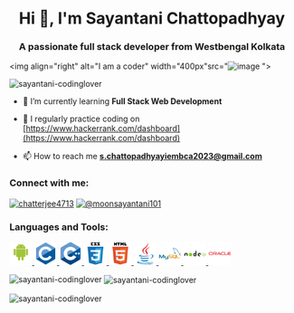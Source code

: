 <h1 align="center">Hi 👋, I'm Sayantani Chattopadhyay</h1>
<h3 align="center">A passionate full stack developer from Westbengal Kolkata</h3>

<img align="right" alt="I am a coder" width="400px"src="![image](https://github.com/Sayantani-codingLover/github-profile-readme-generator/assets/147368822/faac675f-8573-4408-8518-4b88a8aad051)
">
<p align="left"> <img src="https://komarev.com/ghpvc/?username=sayantani-codinglover&label=Profile%20views&color=0e75b6&style=flat" alt="sayantani-codinglover" /> </p>

- 🌱 I’m currently learning **Full Stack Web Development**

- 📝 I regularly practice coding on [https://www.hackerrank.com/dashboard](https://www.hackerrank.com/dashboard)

- 📫 How to reach me **s.chattopadhyayiembca2023@gmail.com**

<h3 align="left">Connect with me:</h3>
<p align="left">
<a href="https://instagram.com/chatterjee4713" target="blank"><img align="center" src="https://raw.githubusercontent.com/rahuldkjain/github-profile-readme-generator/master/src/images/icons/Social/instagram.svg" alt="chatterjee4713" height="30" width="40" /></a>
<a href="https://www.hackerrank.com/@moonsayantani101" target="blank"><img align="center" src="https://raw.githubusercontent.com/rahuldkjain/github-profile-readme-generator/master/src/images/icons/Social/hackerrank.svg" alt="@moonsayantani101" height="30" width="40" /></a>
</p>

<h3 align="left">Languages and Tools:</h3>
<p align="left"> <a href="https://developer.android.com" target="_blank" rel="noreferrer"> <img src="https://raw.githubusercontent.com/devicons/devicon/master/icons/android/android-original-wordmark.svg" alt="android" width="40" height="40"/> </a> <a href="https://www.cprogramming.com/" target="_blank" rel="noreferrer"> <img src="https://raw.githubusercontent.com/devicons/devicon/master/icons/c/c-original.svg" alt="c" width="40" height="40"/> </a> <a href="https://www.w3schools.com/cpp/" target="_blank" rel="noreferrer"> <img src="https://raw.githubusercontent.com/devicons/devicon/master/icons/cplusplus/cplusplus-original.svg" alt="cplusplus" width="40" height="40"/> </a> <a href="https://www.w3schools.com/css/" target="_blank" rel="noreferrer"> <img src="https://raw.githubusercontent.com/devicons/devicon/master/icons/css3/css3-original-wordmark.svg" alt="css3" width="40" height="40"/> </a> <a href="https://www.w3.org/html/" target="_blank" rel="noreferrer"> <img src="https://raw.githubusercontent.com/devicons/devicon/master/icons/html5/html5-original-wordmark.svg" alt="html5" width="40" height="40"/> </a> <a href="https://www.java.com" target="_blank" rel="noreferrer"> <img src="https://raw.githubusercontent.com/devicons/devicon/master/icons/java/java-original.svg" alt="java" width="40" height="40"/> </a> <a href="https://www.mysql.com/" target="_blank" rel="noreferrer"> <img src="https://raw.githubusercontent.com/devicons/devicon/master/icons/mysql/mysql-original-wordmark.svg" alt="mysql" width="40" height="40"/> </a> <a href="https://nodejs.org" target="_blank" rel="noreferrer"> <img src="https://raw.githubusercontent.com/devicons/devicon/master/icons/nodejs/nodejs-original-wordmark.svg" alt="nodejs" width="40" height="40"/> </a> <a href="https://www.oracle.com/" target="_blank" rel="noreferrer"> <img src="https://raw.githubusercontent.com/devicons/devicon/master/icons/oracle/oracle-original.svg" alt="oracle" width="40" height="40"/> </a> </p>

<p><img align="left" src="https://github-readme-stats.vercel.app/api/top-langs?username=sayantani-codinglover&show_icons=true&locale=en&layout=compact" alt="sayantani-codinglover" /></p>

<p>&nbsp;<img align="center" src="https://github-readme-stats.vercel.app/api?username=sayantani-codinglover&show_icons=true&locale=en" alt="sayantani-codinglover" /></p>

<p><img align="center" src="https://github-readme-streak-stats.herokuapp.com/?user=sayantani-codinglover&" alt="sayantani-codinglover" /></p>
